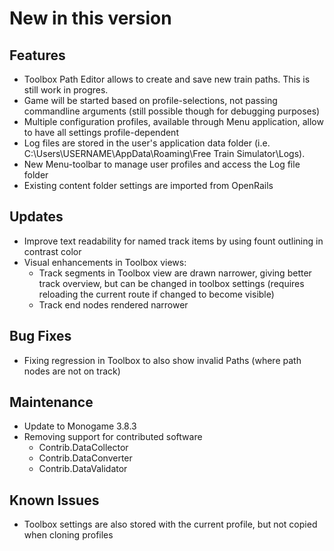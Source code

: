 # New in this version

## Features

- Toolbox Path Editor allows to create and save new train paths. This is still work in progres.
- Game will be started based on profile-selections, not passing commandline arguments (still possible though for debugging purposes)
- Multiple configuration profiles, available through Menu application, allow to have all settings profile-dependent
- Log files are stored in the user's application data folder (i.e. C:\Users\USERNAME\AppData\Roaming\Free Train Simulator\Logs). 
- New Menu-toolbar to manage user profiles and access the Log file folder
- Existing content folder settings are imported from OpenRails

## Updates
- Improve text readability for named track items by using fount outlining in contrast color
- Visual enhancements in Toolbox views:
  - Track segments in Toolbox view are drawn narrower, giving better track overview, but can be changed in toolbox settings (requires reloading the current route if changed to become visible)
  - Track end nodes rendered narrower

## Bug Fixes

- Fixing regression in Toolbox to also show invalid Paths (where path nodes are not on track)

## Maintenance

- Update to Monogame 3.8.3
- Removing support for contributed software
  - Contrib.DataCollector
  - Contrib.DataConverter
  - Contrib.DataValidator

## Known Issues

- Toolbox settings are also stored with the current profile, but not copied when cloning profiles